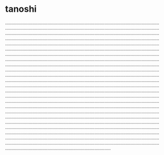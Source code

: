 # tanoshi

.....................................................................................................................................................................................................................................................................................................................................................................................................................................................................................................................................................................................................................................................................................................................................................................................................................................................................................................................................................................................................................................................................................................................................................................................................................................................................................................................................................................................................................................................................................................................................................................................................................................................................................................................................................................................................................................................................................................................................................................................................................................................................................................................................................................................................................................................................................................................................................................................................................................................................................................................................................................................................................................................................................................................................................................................................................................................................................................................................................................................................................................................................................................................................................................................